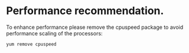 # Performance recommendation.

To enhance performance please remove the cpuspeed package to avoid performance scaling of the processors:

```bash
yum remove cpuspeed
```

